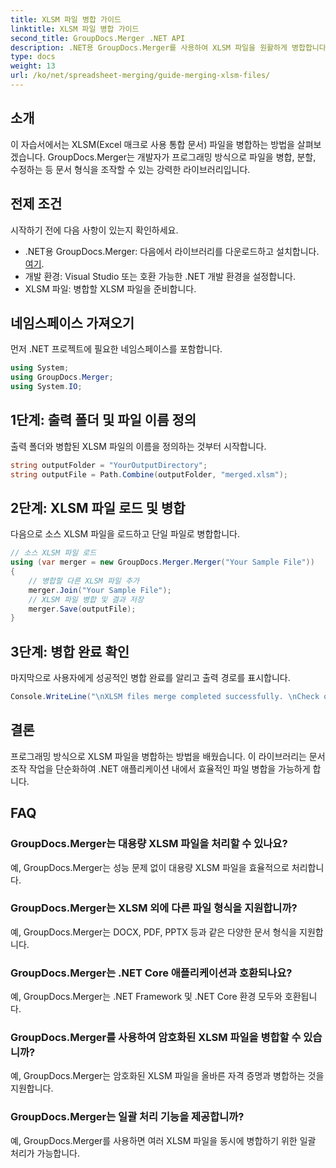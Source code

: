 ```yaml
---
title: XLSM 파일 병합 가이드
linktitle: XLSM 파일 병합 가이드
second_title: GroupDocs.Merger .NET API
description: .NET용 GroupDocs.Merger를 사용하여 XLSM 파일을 원활하게 병합합니다. 프로그래밍 방식으로 Excel 통합 문서를 효율적으로 결합합니다. 문서 조작 능력을 강화하세요.
type: docs
weight: 13
url: /ko/net/spreadsheet-merging/guide-merging-xlsm-files/
---
```

## 소개
이 자습서에서는 XLSM(Excel 매크로 사용 통합 문서) 파일을 병합하는 방법을 살펴보겠습니다. GroupDocs.Merger는 개발자가 프로그래밍 방식으로 파일을 병합, 분할, 수정하는 등 문서 형식을 조작할 수 있는 강력한 라이브러리입니다.
## 전제 조건
시작하기 전에 다음 사항이 있는지 확인하세요.
-  .NET용 GroupDocs.Merger: 다음에서 라이브러리를 다운로드하고 설치합니다.[여기](https://releases.groupdocs.com/merger/net/).
- 개발 환경: Visual Studio 또는 호환 가능한 .NET 개발 환경을 설정합니다.
- XLSM 파일: 병합할 XLSM 파일을 준비합니다.

## 네임스페이스 가져오기
먼저 .NET 프로젝트에 필요한 네임스페이스를 포함합니다.
```csharp
using System; 
using GroupDocs.Merger;
using System.IO;
```
## 1단계: 출력 폴더 및 파일 이름 정의
출력 폴더와 병합된 XLSM 파일의 이름을 정의하는 것부터 시작합니다.
```csharp
string outputFolder = "YourOutputDirectory";
string outputFile = Path.Combine(outputFolder, "merged.xlsm");
```
## 2단계: XLSM 파일 로드 및 병합
다음으로 소스 XLSM 파일을 로드하고 단일 파일로 병합합니다.
```csharp
// 소스 XLSM 파일 로드
using (var merger = new GroupDocs.Merger.Merger("Your Sample File"))
{
    // 병합할 다른 XLSM 파일 추가
    merger.Join("Your Sample File");
    // XLSM 파일 병합 및 결과 저장
    merger.Save(outputFile);
}
```
## 3단계: 병합 완료 확인
마지막으로 사용자에게 성공적인 병합 완료를 알리고 출력 경로를 표시합니다.
```csharp
Console.WriteLine("\nXLSM files merge completed successfully. \nCheck output in {0}", outputFolder);
```

## 결론
프로그래밍 방식으로 XLSM 파일을 병합하는 방법을 배웠습니다. 이 라이브러리는 문서 조작 작업을 단순화하여 .NET 애플리케이션 내에서 효율적인 파일 병합을 가능하게 합니다.

## FAQ
### GroupDocs.Merger는 대용량 XLSM 파일을 처리할 수 있나요?
예, GroupDocs.Merger는 성능 문제 없이 대용량 XLSM 파일을 효율적으로 처리합니다.
### GroupDocs.Merger는 XLSM 외에 다른 파일 형식을 지원합니까?
예, GroupDocs.Merger는 DOCX, PDF, PPTX 등과 같은 다양한 문서 형식을 지원합니다.
### GroupDocs.Merger는 .NET Core 애플리케이션과 호환되나요?
예, GroupDocs.Merger는 .NET Framework 및 .NET Core 환경 모두와 호환됩니다.
### GroupDocs.Merger를 사용하여 암호화된 XLSM 파일을 병합할 수 있습니까?
예, GroupDocs.Merger는 암호화된 XLSM 파일을 올바른 자격 증명과 병합하는 것을 지원합니다.
### GroupDocs.Merger는 일괄 처리 기능을 제공합니까?
예, GroupDocs.Merger를 사용하면 여러 XLSM 파일을 동시에 병합하기 위한 일괄 처리가 가능합니다.